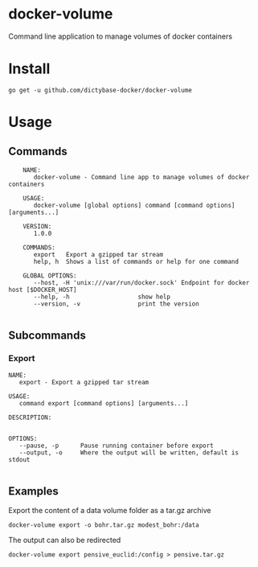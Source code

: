 # docker-volume
Command line application to manage volumes of docker containers

# Install

```
go get -u github.com/dictybase-docker/docker-volume
```

# Usage

## Commands

```
    NAME:
       docker-volume - Command line app to manage volumes of docker containers

    USAGE:
       docker-volume [global options] command [command options] [arguments...]

    VERSION:
       1.0.0

    COMMANDS:
       export	Export a gzipped tar stream
       help, h	Shows a list of commands or help for one command
       
    GLOBAL OPTIONS:
       --host, -H 'unix:///var/run/docker.sock'	Endpoint for docker host [$DOCKER_HOST]
       --help, -h					show help
       --version, -v				print the version
       
```

## Subcommands
### Export

```
NAME:
   export - Export a gzipped tar stream

USAGE:
   command export [command options] [arguments...]

DESCRIPTION:
   

OPTIONS:
   --pause, -p		Pause running container before export
   --output, -o 	Where the output will be written, default is stdout
   
```

## Examples
Export the content of a data volume folder as a tar.gz archive

```
docker-volume export -o bohr.tar.gz modest_bohr:/data
```

The output can also be redirected

```
docker-volume export pensive_euclid:/config > pensive.tar.gz
```

